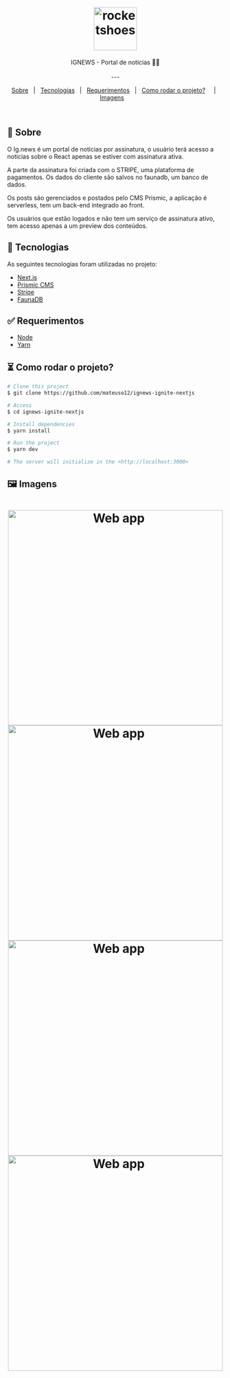 <h1 align="center">


<img src="" alt="rocketshoes" width="100px"/>

</h1>

<p align="center">
  IGNEWS - Portal de notícias 📰🚀
  <br>
  <br>
---

<p align="center">
  <a href="#dart-sobre">Sobre</a> &#xa0; | &#xa0; 
  <a href="#rocket-tecnologias">Tecnologias</a> &#xa0; | &#xa0;
  <a href="#white_check_mark-requerimentos">Requerimentos</a> &#xa0; | &#xa0;
  <a href="#como_rodar_o_projeto?">Como rodar o projeto?</a> &#xa0; &#xa0; | &#xa0;
  <a href="#framed_picture-imagens">Imagens</a> &#xa0; &#xa0;
</p>


<br>

## :dart: Sobre ##

O Ig.news é um portal de noticias por assinatura, o usuário terá acesso a noticias sobre o React apenas se estiver com assinatura ativa. 

<p> A parte da assinatura foi criada com o STRIPE, uma plataforma de pagamentos. Os dados do cliente são salvos no faunadb, um banco de dados. 
    </p>
   <p>
        Os posts são gerenciados e postados pelo CMS Prismic, a aplicação é serverless, tem um back-end integrado ao front.
</p>


<p>
    Os usuários que estão logados e não tem um serviço de assinatura ativo, tem acesso apenas a um preview dos conteúdos. 
</p>    






## :rocket: Tecnologias ##

As seguintes tecnologias foram utilizadas no projeto:

- [Next.js](https://nextjs.org/)
- [Prismic CMS](https://prismic.io/)
- [Stripe](https://stripe.com/)
- [FaunaDB](https://fauna.com/)

## :white_check_mark: Requerimentos ##

- [Node](https://nodejs.org/en/)
- [Yarn](https://yarnpkg.com/lang/en/)

## ⏳ Como rodar o projeto? ##

```bash
# Clone this project
$ git clone https://github.com/mateuso12/ignews-ignite-nextjs

# Access
$ cd ignews-ignite-nextjs

# Install dependencies
$ yarn install

# Run the project
$ yarn dev

# The server will initialize in the <http://localhost:3000>
```

## :framed_picture: Imagens ##

<h1 align="center">
    <img alt = "Web app" src = "https://github.com/mateuso12/ignews-ignite-nextjs/issues/1#issue-948067207" width = "500px" />
    <img alt = "Web app" src = "" width = "500px" />
    <img alt = "Web app" src = "" width = "500px" />
    <img alt = "Web app" src = "" width = "500px" />
</h1>


